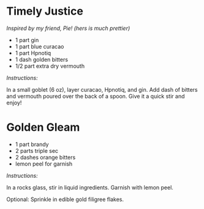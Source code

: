 # Timely Justice

*Inspired by my friend, Pie! (hers is much prettier)*

* 1 part gin
* 1 part blue curacao
* 1 part Hpnotiq
* 1 dash golden bitters
* 1/2 part extra dry vermouth

*Instructions:*

In a small goblet (6 oz), layer curacao, Hpnotiq, and gin. Add dash of bitters and vermouth poured over the back of a spoon. Give it a quick stir and enjoy!

# Golden Gleam

* 1 part brandy
* 2 parts triple sec
* 2 dashes orange bitters
* lemon peel for garnish

*Instructions:*

In a rocks glass, stir in liquid ingredients. Garnish with lemon peel.

Optional: Sprinkle in edible gold filigree flakes. 
